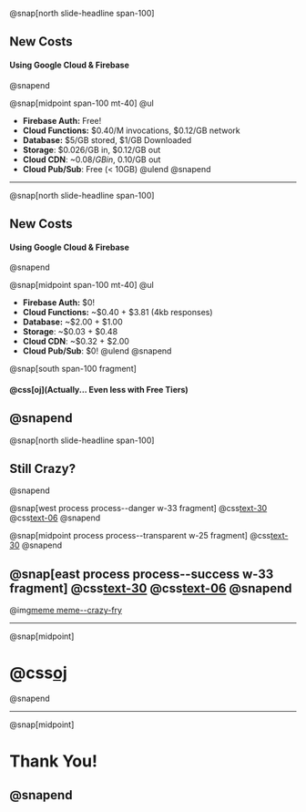 @snap[north slide-headline span-100]
## New Costs
#### Using Google Cloud & Firebase
@snapend

@snap[midpoint span-100 mt-40]
@ul
- **Firebase Auth:** Free!
- **Cloud Functions:** $0.40/M invocations, $0.12/GB network
- **Database:** $5/GB stored, $1/GB Downloaded
- **Storage**: $0.026/GB in, $0.12/GB out
- **Cloud CDN**: ~$0.08/GB in, ~$0.10/GB out
- **Cloud Pub/Sub**: Free (< 10GB)
@ulend
@snapend
---
@snap[north slide-headline span-100]
## New Costs
#### Using Google Cloud & Firebase
@snapend

@snap[midpoint span-100 mt-40]
@ul
- **Firebase Auth:** $0!
- **Cloud Functions:** ~$0.40 + $3.81 (4kb responses)
- **Database:** ~$2.00 + $1.00
- **Storage**: ~$0.03 + $0.48
- **Cloud CDN**: ~$0.32 + $2.00
- **Cloud Pub/Sub**: $0!
@ulend
@snapend

@snap[south span-100 fragment]
#### @css[oj](**Actually...** Even less with Free Tiers)
@snapend
---
@snap[north slide-headline span-100]
## Still Crazy?
@snapend

@snap[west process process--danger w-33 fragment]
@css[text-30](@fa[dollar]@fa[dollar]@fa[dollar])
@css[text-06]($800+/mo)
@snapend

@snap[midpoint process process--transparent w-25 fragment]
@css[text-30](@fa[arrow-right])
@snapend

@snap[east process process--success w-33 fragment]
@css[text-30](@fa[dollar])
@css[text-06]($10/mo)
@snapend
---

@img[meme meme--crazy-fry](assets/img/crazy-or-genius.jpg)

---

@snap[midpoint]
# @css[oj](Questions?)
@snapend

---
@snap[midpoint]
# Thank You!
@snapend
---
